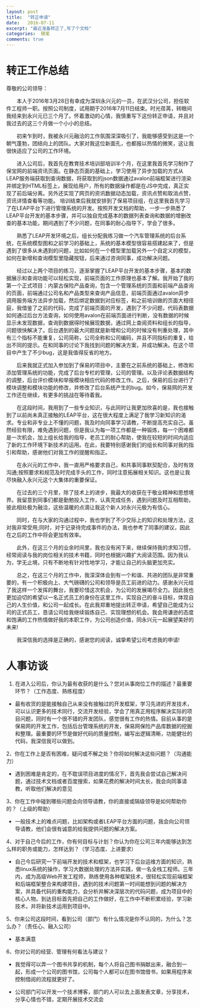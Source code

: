 ```yaml
---
layout: post
title:  "转正申请"
date:   2016-07-11
excerpt: "最近准备转正了,写了个文档"
categories:  随笔
comments: true
---
```



# 转正工作总结

尊敬的公司领导：

　　本人于2016年3月28日有幸成为深圳永兴元的一员，在武汉分公司，担任软件工程师一职。按照公司制度，试用期于2016年7月11日结束。时光荏苒，转眼间我经来到永兴元已三个月了。怀着激动的心情，我慎重写下这份转正申请，并且对我过去的这三个月做一个小小的总结。

　　初来乍到时，我被永兴元融洽的工作氛围深深吸引了，我能够感受到这是一个朝气蓬勃，团结向上的团队。大家对我这位新面孔，也都报以热情的微笑，这让我很快适应了公司的工作环境。

　　进入公司后，我首先在教育技术培训部培训半个月，在这里我首先学习制作了保宝网的前端资讯页面。在静态页面的基础上，学习使用了异步加载的方式从LEAP服务端获取到查询数据，将获取到的json数据通过avalon前端框架进行渲染并绑定到HTML标签上，展现给用户，所有的数据操作都是在JS中完成，真正实现了前后端分离。另外还实现了网页的资讯数据动态加载，资讯点赞和取消点赞，资讯详情查看等功能。
培训结束后我就安排到了保易项目组，在这里我首先学习了在LEAP平台下进行管理系统的开发。按照开发文档的帮助，一步一步熟悉了LEAP平台开发的基本步骤，并可以独自完成基本的数据列表查询和数据的增删改查的基本功能，期间遇到了不少问题，在同事的耐心指导下，学会了很多。

　　熟悉了LEAP开发环境之后，组长分配我练习做一个汽车管理系统的后台系统，在系统模型图和之前学习的基础上，系统的基本模型很容易搭建起来了，但是遇到了很多从未遇到的问题，比如如何在一个模型里加载另外一个自定义的模型，如何在新增和查询模型里隐藏按钮，后来通过咨询同事，成功解决问题。
             
　　经过以上两个项目的练习，逐渐掌握了LEAP平台开发的基本步骤，基本的数据展示和查询功能可以轻松实现，前端页面的工作原理也基本了解。我开始了我的第一个正式项目：内蒙古保险产品查询，包含一个管理系统的页面和前端产品查询的页面，前端通过公司名和产品类型来查询产品信息，前端页面通过avalon异步调用服务端方法异步加载，然后绑定数据到对应标签，和之前培训做的页面大相径庭，我借鉴了之前的代码，完成了前端页面的开发，遇到了不少问题，代码表数据如何通过后台方法查询，如何使用avalon在前端页面进行判断，没有数据的时候显示未发现数据，查询到数据得时候展现数据，通过网上查阅资料和组长的指导，问题很快解决了。后台遇到的最大问题就是新增和公司的时候没有判重处理，其中有三个指标不能重复，公司简称，公司全称和公司编码，并且不同指标的重复，给出不同的提示。在和同事的讨论下我找到问题的解决方案，并成功解决。在这个项目中产生了不少bug，这是我值得反省的地方。

　　后来我就正式加入参加到了保易的项目中，主要在之前系统的基础上，修改和添加管理系统的功能，完成了后台专栏的管理，公司的管理。以及评论表数据结构的调整，后台评价模块和举报模块相应代码的修改工作。之后，保易的后台进行了模块调整和模块功能的修改，并修改了后台系统产生的bug。如今，保易网的开发工作还在继续，有更多的挑战在等待着我。

　　在这段时间，我用到了一些专业知识，与此同时让我更加欣喜的是，我也接触到了以前尚未真正接触的LEAP平台，这在很大程度上满足了我学习新知识的渴求。专业和非专业上不懂的问题，我及时向同事学习请教，不断提高充实自己。虽然经验有限，难免遇到问题，但是我认为每一项工作都是一种锻炼，每一个困难都是一次机会，加上组长给我的指导，老员工的耐心帮助，使我在较短的时间内适应了新的工作环境下新技术的运用。在此，我要特别感谢我们的组长和同事对我的指引和帮助，感谢他们对我工作的提醒和指正。

　　在永兴元的工作中，我一直用严格要求自己，和共事同事默契配合，及时有效沟通;按照要求和规范及时完成手头的工作，同时注意拓展相关知识。这也是让我尽快融入永兴元这个大集体的重要保证。

　　在过去的三个月里，除了技术上的进步，我最大的收获在于敬业精神和思想境界。我留意到同事们都是勤勉投入工作，认真完成任务，遇到问题及时互相帮助，彼此相处极为融洽，这些温暖的点滴让我这个新人对永兴元极为有信心。

　　同时，在与大家的沟通过程中，我也学到了不少交际上的知识和处理方法，这对我非常受用;同时，对于记录待完成事件的办法，我也参考了同事的建议，因此在之后的工作中将会更加有效率。

　　此外，在这三个月的业余时间里，我也没有闲下来，继续保持我的求知习惯，经常阅读与我的岗位相关的技术书籍，同时也根据兴趣扩大阅读范围。因为我认为，学无止境，只有不断地有针对性地学习，才能让自己的头脑更加充实。

　　总之，在这三个月的工作中，我深深体会到有一个和谐、共进的团队是非常重要的，有一个积极向上、大气磅礴的公司和领导是员工前进的动力。感谢永兴元给了我这样一个发挥的舞台，我要珍惜这次机会，为公司的发展竭尽全力。因此我也更加迫切的希望以一名正式员工的身份在这里工作，实现自己的奋斗目标，体现自己的人生价值，和公司一起成长。在此我郑重地提出转正申请，希望自己能成为公司的正式员工，恳请公司给我继续锻炼自己、实现理想的机会。我会用谦逊的态度和饱满的工作热情做好我的本职工作，为公司创造价值，同永兴元一起展望美好的未来!

　　我深信我的选择是正确的，感谢您的阅读，诚挚希望公司考虑我的申请!

# 人事访谈

1. 在进入公司后，你认为最有收获的是什么？您对从事岗位工作的描述？最重要环节？（工作态度、熟练程度）

  - 最有收货的是能接触自己从来没有接触过的开发框架，学习先进的开发技术，可以认识更多的技术同行，交流开发经验，学会了用真正用程序解决实际的项目问题，同时有一个很不错的开发团队，感觉很有工作的热情。目前从事的是保易网的开发工作，包括后台管理系统的开发，保易网保险产品库数据的挖掘和整理。最重要的环节是做好代码的质量控制，编写出逻辑清晰，功能健壮的代码，我深信我可以做到。

2、你在工作上是否有困难，疑问或不解之处？你将如何解决这些问题？（沟通能力）

  - 遇到困难是肯定的，在不耽误项目进度的情况下，首先我会尝试自己解决问题，通过技术文档或者百度搜索，如果花费的解决时间太长，我会向同事请教，听取他们解决的意见
  
3、你在工作中碰到哪些问题会向领导请教，你的直接或隔级领导是如何帮助你的？（上级的帮助）

  - 一般技术上的难点问题，比如架构或者LEAP平台方面的问题，我会向公司领导请教，他们会很有诚意的给我提供问题的解决方案。
  
 4、对于自己今后的工作，你有何目标与计划？你认为你在公司三年内能够达到怎么样的职务或能力，怎样达到？（学习态度、上进要求）
 
  - 自己今后研究一下前端开发的技术和框架，也学习下后台运维方面的知识，熟悉linux系统的操作，学习大数据处理的方法并实践，做一名全栈工程师。三年内，成为高级Web开发工程师，熟练使用各种框架技术，很轻松实现前端框架和后端框架整合来构建项目，遇到的技术问题第一时间能想到问题的解决方案，并具备代码的重构能力，会分析并解决深层次的代码问题，成为项目中的核心人物。到达目标首先把自己的工作做好，在工作中不断积累经验，学习新技术，并将新技术运用到项目中。
 
5、你来公司这段时间，看到公司（部门）有什么情况是你不认同的，为什么？怎么办？（责任心、融入公司）

  - 基本满意 

6、你对公司的经营、管理有何看法与建议？

  - 我觉得可以弄一个图书共享的机制，每个人将自己图书捐献出来，融合到一起，形成一个公司的图书馆，公司每个人都可以在图书馆借书，如果用程序来控制借阅的流程就更好了。
 
  - 公司部门可以开发一个技术博客，部门的人可以去上面发表文章，分享技术，分享心情也不错，定期开展技术交流会
 

